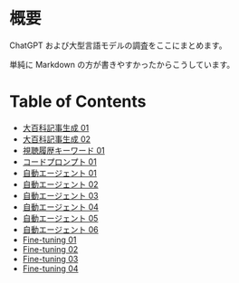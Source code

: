 # 概要

ChatGPT および大型言語モデルの調査をここにまとめます。

単純に Markdown の方が書きやすかったからこうしています。

# Table of Contents

- [大百科記事生成 01](nicodic/01_article_stubs.md)
- [大百科記事生成 02](nicodic/02_article_stubs_en.md)
- [視聴履歴キーワード 01](recommend/01_history_keywords.md)
- [コードプロンプト 01](code_prompts/01_functional_prompts.md)
- [自動エージェント 01](agents/01_test_cooking_agent.md)
- [自動エージェント 02](agents/02_langchain.md)
- [自動エージェント 03](agents/03_langchain2.md)
- [自動エージェント 04](agents/04_controlled_agent.md)
- [自動エージェント 05](agents/05_controlled_agent2.md)
- [自動エージェント 06](agents/06_snowflake_agent.md)
- [Fine-tuning 01](fine_tuning/01_sat_questions.md)
- [Fine-tuning 02](fine_tuning/02_auto_snowflake.md)
- [Fine-tuning 03](fine_tuning/03_auto_snowflake2.md)
- [Fine-tuning 04](fine_tuning/04_auto_snowflake3.md)
